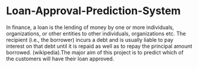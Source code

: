 # Loan-Approval-Prediction-System
In finance, a loan is the lending of money by one or more individuals, organizations, or other entities to other individuals, organizations etc. The recipient (i.e., the borrower) incurs a debt and is usually liable to pay interest on that debt until it is repaid as well as to repay the principal amount borrowed. (wikipedia).The major aim of this project is to predict which of the customers will have their loan approved.
